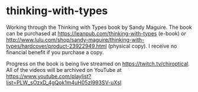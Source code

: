 # thinking-with-types

Working through the Thinking with Types book by Sandy Maguire. The book can be
purchased at https://leanpub.com/thinking-with-types (e-book) or
http://www.lulu.com/shop/sandy-maguire/thinking-with-types/hardcover/product-23922949.html
(physical copy). I receive no financial benefit if you purchase a copy.

Progress on the book is being live streamed on https://twitch.tv/chiroptical.
All of the videos will be archived on YouTube at
https://www.youtube.com/playlist?list=PLW_sOzxD_4gQok1m4uH05zI993SV-uXsI
